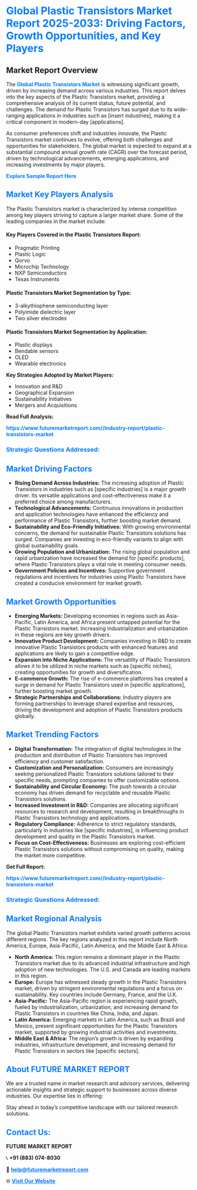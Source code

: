<h1 style="color: #007BFF;">Global Plastic Transistors Market Report 2025-2033: Driving Factors, Growth Opportunities, and Key Players</h1>

<section id="overview">
<h2>Market Report Overview</h2>
<p>The <a href="https://www.futuremarketreport.com//industry-report/plastic-transistors-market" style="color: #007BFF; text-decoration: none;"><strong>Global Plastic Transistors Market</strong></a> is witnessing significant growth, driven by increasing demand across various industries. This report delves into the key aspects of the Plastic Transistors market, providing a comprehensive analysis of its current status, future potential, and challenges. The demand for Plastic Transistors has surged due to its wide-ranging applications in industries such as [insert industries], making it a critical component in modern-day [applications].</p>
<p>As consumer preferences shift and industries innovate, the Plastic Transistors market continues to evolve, offering both challenges and opportunities for stakeholders. The global market is expected to expand at a substantial compound annual growth rate (CAGR) over the forecast period, driven by technological advancements, emerging applications, and increasing investments by major players.</p>
</section>

<section id="overview">
<p><a href="https://www.futuremarketreport.com//request-sample/reportId=81884" style="color: #007BFF; text-decoration: none;"><strong>Explore Sample Report Here</strong></a></p>
</section>

<section id="key-players">
<h2 style="color: #007BFF;">Market Key Players Analysis</h2>
<p>The Plastic Transistors market is characterized by intense competition among key players striving to capture a larger market share. Some of the leading companies in the market include:</p>
<h4>Key Players Covered in the Plastic Transistors Report:</h4>
<ul><li>Pragmatic Printing</li><li>Plastic Logic</li><li>Qorvo</li><li>Microchip Technology</li><li>NXP Semiconductors</li><li>Texas Instruments</li></ul>
<h4>Plastic Transistors Market Segmentation by Type:</h4>
<ul><li>3-alkythiophene semiconducting layer</li><li>Polyimide dielectric layer</li><li>Two silver electrodes</li></ul>

<h4>Plastic Transistors Market Segmentation by Application:</h4>
<ul><li>Plastic displays</li><li>Bendable sensors</li><li>OLED</li><li>Wearable electronics</li></ul>
<p><strong>Key Strategies Adopted by Market Players:</strong></p>
<ul>
<li>Innovation and R&D</li>
<li>Geographical Expansion</li>
<li>Sustainability Initiatives</li>
<li>Mergers and Acquisitions</li>
</ul>
</section>

<section>
<p><strong>Read Full Analysis: </strong></p><a href="https://www.futuremarketreport.com//industry-report/plastic-transistors-market" style="color: #007BFF; text-decoration: none;"><strong>https://www.futuremarketreport.com//industry-report/plastic-transistors-market</strong></a>
<h3 style="color: #007BFF;">Strategic Questions Addressed:</h3>
</section>

<section id="driving-factors">
<h2 style="color: #007BFF;">Market Driving Factors</h2>
<ul>
<li><strong>Rising Demand Across Industries:</strong> The increasing adoption of Plastic Transistors in industries such as [specific industries] is a major growth driver. Its versatile applications and cost-effectiveness make it a preferred choice among manufacturers.</li>
<li><strong>Technological Advancements:</strong> Continuous innovations in production and application technologies have enhanced the efficiency and performance of Plastic Transistors, further boosting market demand.</li>
<li><strong>Sustainability and Eco-Friendly Initiatives:</strong> With growing environmental concerns, the demand for sustainable Plastic Transistors solutions has surged. Companies are investing in eco-friendly variants to align with global sustainability goals.</li>
<li><strong>Growing Population and Urbanization:</strong> The rising global population and rapid urbanization have increased the demand for [specific products], where Plastic Transistors plays a vital role in meeting consumer needs.</li>
<li><strong>Government Policies and Incentives:</strong> Supportive government regulations and incentives for industries using Plastic Transistors have created a conducive environment for market growth.</li>
</ul>
</section>

<section id="growth-opportunities">
<h2 style="color: #007BFF;">Market Growth Opportunities</h2>
<ul>
<li><strong>Emerging Markets:</strong> Developing economies in regions such as Asia-Pacific, Latin America, and Africa present untapped potential for the Plastic Transistors market. Increasing industrialization and urbanization in these regions are key growth drivers.</li>
<li><strong>Innovative Product Development:</strong> Companies investing in R&D to create innovative Plastic Transistors products with enhanced features and applications are likely to gain a competitive edge.</li>
<li><strong>Expansion into Niche Applications:</strong> The versatility of Plastic Transistors allows it to be utilized in niche markets such as [specific niches], creating opportunities for growth and diversification.</li>
<li><strong>E-commerce Growth:</strong> The rise of e-commerce platforms has created a surge in demand for Plastic Transistors used in [specific applications], further boosting market growth.</li>
<li><strong>Strategic Partnerships and Collaborations:</strong> Industry players are forming partnerships to leverage shared expertise and resources, driving the development and adoption of Plastic Transistors products globally.</li>
</ul>
</section>

<section id="trending-factors">
<h2 style="color: #007BFF;">Market Trending Factors</h2>
<ul>
<li><strong>Digital Transformation:</strong> The integration of digital technologies in the production and distribution of Plastic Transistors has improved efficiency and customer satisfaction.</li>
<li><strong>Customization and Personalization:</strong> Consumers are increasingly seeking personalized Plastic Transistors solutions tailored to their specific needs, prompting companies to offer customizable options.</li>
<li><strong>Sustainability and Circular Economy:</strong> The push towards a circular economy has driven demand for recyclable and reusable Plastic Transistors solutions.</li>
<li><strong>Increased Investment in R&D:</strong> Companies are allocating significant resources to research and development, resulting in breakthroughs in Plastic Transistors technology and applications.</li>
<li><strong>Regulatory Compliance:</strong> Adherence to strict regulatory standards, particularly in industries like [specific industries], is influencing product development and quality in the Plastic Transistors market.</li>
<li><strong>Focus on Cost-Effectiveness:</strong> Businesses are exploring cost-efficient Plastic Transistors solutions without compromising on quality, making the market more competitive.</li>
</ul>
</section>

<section>
<p><strong>Get Full Report: </strong></p><a href="https://www.futuremarketreport.com//industry-report/plastic-transistors-market" style="color: #007BFF; text-decoration: none;"><strong>https://www.futuremarketreport.com//industry-report/plastic-transistors-market</strong></a>
<h3 style="color: #007BFF;">Strategic Questions Addressed:</h3>
</section>


<section id="regional-analysis">
<h2 style="color: #007BFF;">Market Regional Analysis</h2>
<p>The global Plastic Transistors market exhibits varied growth patterns across different regions. The key regions analyzed in this report include North America, Europe, Asia-Pacific, Latin America, and the Middle East & Africa:</p>
<ul>
<li><strong>North America:</strong> This region remains a dominant player in the Plastic Transistors market due to its advanced industrial infrastructure and high adoption of new technologies. The U.S. and Canada are leading markets in this region.</li>
<li><strong>Europe:</strong> Europe has witnessed steady growth in the Plastic Transistors market, driven by stringent environmental regulations and a focus on sustainability. Key countries include Germany, France, and the U.K.</li>
<li><strong>Asia-Pacific:</strong> The Asia-Pacific region is experiencing rapid growth, fueled by industrialization, urbanization, and increasing demand for Plastic Transistors in countries like China, India, and Japan.</li>
<li><strong>Latin America:</strong> Emerging markets in Latin America, such as Brazil and Mexico, present significant opportunities for the Plastic Transistors market, supported by growing industrial activities and investments.</li>
<li><strong>Middle East & Africa:</strong> The region’s growth is driven by expanding industries, infrastructure development, and increasing demand for Plastic Transistors in sectors like [specific sectors].</li>
</ul>
</section>

<footer>
<h2 style="color: #007BFF;">About FUTURE MARKET REPORT</h2>
<p>We are a trusted name in market research and advisory services, delivering actionable insights and strategic support to businesses across diverse industries. Our expertise lies in offering:</p>

<p>Stay ahead in today’s competitive landscape with our tailored research solutions.</p>

<h2 style="color: #007BFF;">Contact Us:</h2>
<p><strong>FUTURE MARKET REPORT</strong></p>
<p>📞 <strong>+91 (883) 074-8030</strong></p>
<p>📧 <strong><a href="mailto:help@futuremarketreport.com" style="color: #007BFF;">help@futuremarketreport.com</a></strong></p>
<p>🌐 <strong><a href="https://www.futuremarketreport.com/" style="color: #007BFF;">Visit Our Website</a></strong></p>
</footer>
